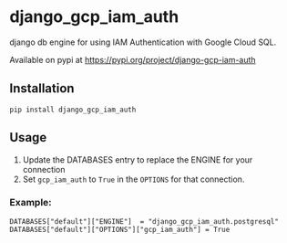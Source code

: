 # django_gcp_iam_auth

django db engine for using IAM Authentication with Google Cloud SQL.

Available on pypi at https://pypi.org/project/django-gcp-iam-auth

## Installation

```
pip install django_gcp_iam_auth
```

## Usage

1. Update the DATABASES entry to replace the ENGINE for your connection
1. Set ```gcp_iam_auth``` to ```True``` in
the ```OPTIONS``` for that connection.

### Example:

```
DATABASES["default"]["ENGINE"]  = "django_gcp_iam_auth.postgresql"
DATABASES["default"]["OPTIONS"]["gcp_iam_auth"] = True
```
